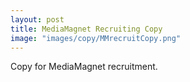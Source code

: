 ```yaml
---
layout: post
title: MediaMagnet Recruiting Copy
image: "images/copy/MMrecruitCopy.png"
---
```

Copy for MediaMagnet recruitment.